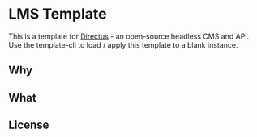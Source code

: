 # LMS Template

This is a template for [Directus](https://directus.io/) - an open-source headless CMS and API. Use the template-cli to load / apply this template to a blank instance.

## Why

## What

## License

